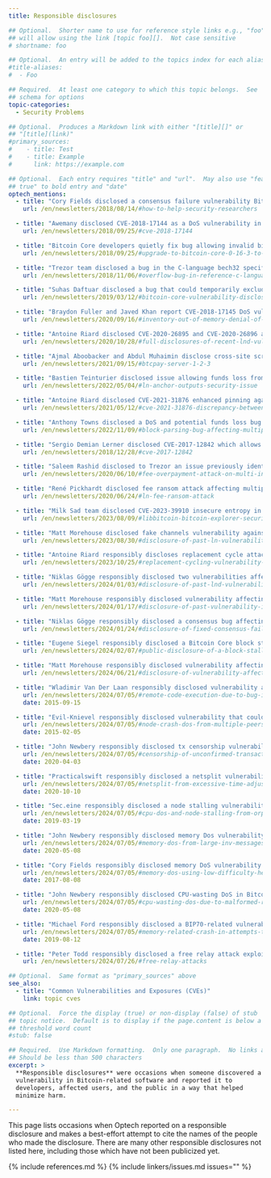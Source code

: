 ```yaml
---
title: Responsible disclosures

## Optional.  Shorter name to use for reference style links e.g., "foo"
## will allow using the link [topic foo][].  Not case sensitive
# shortname: foo

## Optional.  An entry will be added to the topics index for each alias
#title-aliases:
#  - Foo

## Required.  At least one category to which this topic belongs.  See
## schema for options
topic-categories:
  - Security Problems

## Optional.  Produces a Markdown link with either "[title][]" or
## "[title](link)"
#primary_sources:
#    - title: Test
#    - title: Example
#      link: https://example.com

## Optional.  Each entry requires "title" and "url".  May also use "feature:
## true" to bold entry and "date"
optech_mentions:
  - title: "Cory Fields disclosed a consensus failure vulnerability Bitcoin ABC (Bitcoin Cash)"
    url: /en/newsletters/2018/08/14/#how-to-help-security-researchers

  - title: "Awemany disclosed CVE-2018-17144 as a DoS vulnerability in Bitcoin Core"
    url: /en/newsletters/2018/09/25/#cve-2018-17144

  - title: "Bitcoin Core developers quietly fix bug allowing invalid bitcoins after DoS report from Awemany"
    url: /en/newsletters/2018/09/25/#upgrade-to-bitcoin-core-0-16-3-to-fix-cve-2018-17144

  - title: "Trezor team disclosed a bug in the C-language bech32 specification affecting multiple wallets"
    url: /en/newsletters/2018/11/06/#overflow-bug-in-reference-c-language-bech32-implementation

  - title: "Suhas Daftuar disclosed a bug that could temporarily exclude a Bitcoin Core node from consensus"
    url: /en/newsletters/2019/03/12/#bitcoin-core-vulnerability-disclosure

  - title: "Braydon Fuller and Javed Khan report CVE-2018-17145 DoS vulnerability to devs of full nodes"
    url: /en/newsletters/2020/09/16/#inventory-out-of-memory-denial-of-service-attack-invdos

  - title: "Antoine Riard disclosed CVE-2020-26895 and CVE-2020-26896 allowing funds theft from LND"
    url: /en/newsletters/2020/10/28/#full-disclosures-of-recent-lnd-vulnerabilities

  - title: "Ajmal Aboobacker and Abdul Muhaimin disclose cross-site scripting vulnerabilities in BTCPay Server"
    url: /en/newsletters/2021/09/15/#btcpay-server-1-2-3

  - title: "Bastien Teinturier disclosed issue allowing funds loss from Core Lightning and LND"
    url: /en/newsletters/2022/05/04/#ln-anchor-outputs-security-issue

  - title: "Antoine Riard disclosed CVE-2021-31876 enhanced pinning against LN due to BIP125 discrepancy"
    url: /en/newsletters/2021/05/12/#cve-2021-31876-discrepancy-between-bip125-and-bitcoin-core-implementation

  - title: "Anthony Towns disclosed a DoS and potential funds loss bug in BTCD and LND"
    url: /en/newsletters/2022/11/09/#block-parsing-bug-affecting-multiple-software

  - title: "Sergio Demian Lerner disclosed CVE-2017-12842 which allows stealing from SPV wallets"
    url: /en/newsletters/2018/12/28/#cve-2017-12842

  - title: "Saleem Rashid disclosed to Trezor an issue previously identified by Greg Sanders"
    url: /en/newsletters/2020/06/10/#fee-overpayment-attack-on-multi-input-segwit-transactions

  - title: "René Pickhardt disclosed fee ransom attack affecting multiple LN implementations"
    url: /en/newsletters/2020/06/24/#ln-fee-ransom-attack

  - title: "Milk Sad team disclosed CVE-2023-39910 insecure entropy in Libbitcoin `bx` command"
    url: /en/newsletters/2023/08/09/#libbitcoin-bitcoin-explorer-security-disclosure

  - title: "Matt Morehouse disclosed fake channels vulnerability against four major LN node implementations"
    url: /en/newsletters/2023/08/30/#disclosure-of-past-ln-vulnerability-related-to-fake-funding

  - title: "Antoine Riard responsibly discloses replacement cycle attacks affecting all HTLC-using software"
    url: /en/newsletters/2023/10/25/#replacement-cycling-vulnerability-against-htlcs

  - title: "Niklas Gögge responsibly disclosed two vulnerabilities affecting LND"
    url: /en/newsletters/2024/01/03/#disclosure-of-past-lnd-vulnerabilities

  - title: "Matt Morehouse responsibly disclosed vulnerability affecting Core Lightning"
    url: /en/newsletters/2024/01/17/#disclosure-of-past-vulnerability-in-core-lightning

  - title: "Niklas Gögge responsibly disclosed a consensus bug affecting btcd"
    url: /en/newsletters/2024/01/24/#disclosure-of-fixed-consensus-failure-in-btcd

  - title: "Eugene Siegel responsibly disclosed a Bitcoin Core block stalling bug affecting LN"
    url: /en/newsletters/2024/02/07/#public-disclosure-of-a-block-stalling-bug-in-bitcoin-core-affecting-ln

  - title: "Matt Morehouse responsibly disclosed vulnerability affecting LND onion packet parsing"
    url: /en/newsletters/2024/06/21/#disclosure-of-vulnerability-affecting-old-versions-of-lnd

  - title: "Wladimir Van Der Laan responsibly disclosed vulnerability affecting miniupnpc, used by Bitcoin Core"
    url: /en/newsletters/2024/07/05/#remote-code-execution-due-to-bug-in-miniupnpc
    date: 2015-09-15

  - title: "Evil-Knievel responsibly disclosed vulnerability that could be used to crash Bitcoin Core"
    url: /en/newsletters/2024/07/05/#node-crash-dos-from-multiple-peers-with-large-messages
    date: 2015-02-05

  - title: "John Newbery responsibly disclosed tx censorship vulnerability co-discovered by Amiti Uttarwar"
    url: /en/newsletters/2024/07/05/#censorship-of-unconfirmed-transactions
    date: 2020-04-03

  - title: "Practicalswift responsibly disclosed a netsplit vulnerability in Bitcoin Core"
    url: /en/newsletters/2024/07/05/#netsplit-from-excessive-time-adjustment
    date: 2020-10-10

  - title: "Sec.eine responsibly disclosed a node stalling vulnerability in Bitcoin Core"
    url: /en/newsletters/2024/07/05/#cpu-dos-and-node-stalling-from-orphan-handling
    date: 2019-03-19

  - title: "John Newbery responsibly disclosed memory Dos vulnerability in Bitcoin Core"
    url: /en/newsletters/2024/07/05/#memory-dos-from-large-inv-messages
    date: 2020-05-08

  - title: "Cory Fields responsibly disclosed memory DoS vulnerability in Bitcoin Core"
    url: /en/newsletters/2024/07/05/#memory-dos-using-low-difficulty-headers
    date: 2017-08-08

  - title: "John Newbery responsibly disclosed CPU-wasting DoS in Bitcoin Core"
    url: /en/newsletters/2024/07/05/#cpu-wasting-dos-due-to-malformed-requests
    date: 2020-05-08

  - title: "Michael Ford responsibly disclosed a BIP70-related vulnerability in Bitcoin Core"
    url: /en/newsletters/2024/07/05/#memory-related-crash-in-attempts-to-parse-bip72-uris
    date: 2019-08-12

  - title: "Peter Todd responsibly disclosed a free relay attack exploiting RBF policy differences"
    url: /en/newsletters/2024/07/26/#free-relay-attacks

## Optional.  Same format as "primary_sources" above
see_also:
  - title: "Common Vulnerabilities and Exposures (CVEs)"
    link: topic cves

## Optional.  Force the display (true) or non-display (false) of stub
## topic notice.  Default is to display if the page.content is below a
## threshold word count
#stub: false

## Required.  Use Markdown formatting.  Only one paragraph.  No links allowed.
## Should be less than 500 characters
excerpt: >
  **Responsible disclosures** were occasions when someone discovered a
  vulnerability in Bitcoin-related software and reported it to
  developers, affected users, and the public in a way that helped
  minimize harm.

---
```

This page lists occasions when Optech reported on a responsible
disclosure and makes a best-effort attempt to cite the names of the
people who made the disclosure.  There are many other responsible
disclosures not listed here, including those which have not been
publicized yet.

{% include references.md %}
{% include linkers/issues.md issues="" %}
